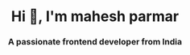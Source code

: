 <h1 align="center">Hi 👋, I'm mahesh parmar</h1>
<h3 align="center">A passionate frontend developer from India</h3>
